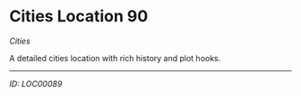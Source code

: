 # Cities Location 90

*Cities*

A detailed cities location with rich history and plot hooks.

---
*ID: LOC00089*